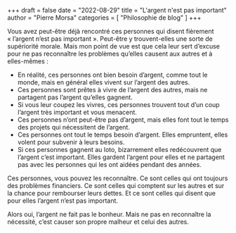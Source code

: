 +++
draft       = false
date        = "2022-08-29"
title       = "L'argent n'est pas important"
author      = "Pierre Morsa"
categories  = [ "Philosophie de blog" ]
+++

Vous avez peut-être déjà rencontré ces personnes qui disent fièrement « l’argent n’est pas important ». Peut-être y trouvent-elles une sorte de supériorité morale. Mais mon point de vue est que cela leur sert d’excuse pour ne pas reconnaître les problèmes qu’elles causent aux autres et à elles-mêmes :

- En réalité, ces personnes ont bien besoin d’argent, comme tout le monde, mais en général elles vivent sur l’argent des autres.
- Ces personnes sont prêtes à vivre de l’argent des autres, mais ne partagent pas l’argent qu’elles gagnent.
- Si vous leur coupez les vivres, ces personnes trouvent tout d’un coup l’argent très important et vous menacent.
- Ces personnes n’ont peut-être pas d’argent, mais elles font tout le temps des projets qui nécessitent de l’argent.
- Ces personnes ont tout le temps besoin d’argent. Elles empruntent, elles volent pour subvenir à leurs besoins.
- Si ces personnes gagnent au loto, bizarrement elles redécouvrent que l’argent c’est important. Elles gardent l’argent pour elles et ne partagent pas avec les personnes qui les ont aidées pendant des années.

Ces personnes, vous pouvez les reconnaître. Ce sont celles qui ont toujours des problèmes financiers. Ce sont celles qui comptent sur les autres et sur la chance pour rembourser leurs dettes. Et ce sont celles qui disent que pour elles l’argent n’est pas important.

Alors oui, l’argent ne fait pas le bonheur. Mais ne pas en reconnaître la nécessité, c’est causer son propre malheur et celui des autres.
